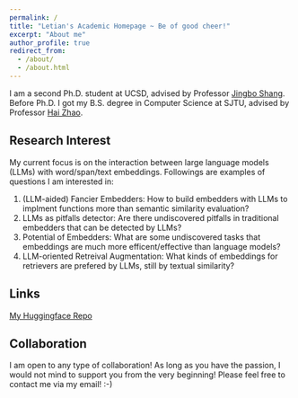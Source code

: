 ```yaml
---
permalink: /
title: "Letian's Academic Homepage ~ Be of good cheer!"
excerpt: "About me"
author_profile: true
redirect_from: 
  - /about/
  - /about.html
---
```


I am a second Ph.D. student at UCSD, advised by Professor [Jingbo Shang](https://shangjingbo1226.github.io/). Before Ph.D. I got my B.S. degree in Computer Science at SJTU, advised by Professor [Hai Zhao](https://bcmi.sjtu.edu.cn/home/zhaohai/). 

Research Interest
------
My current focus is on the interaction between large language models (LLMs) with word/span/text embeddings. Followings are examples of questions I am interested in:

1. (LLM-aided) Fancier Embedders: How to build embedders with LLMs to implment functions more than semantic similarity evaluation?
2. LLMs as pitfalls detector: Are there undiscovered pitfalls in traditional embedders that can be detected by LLMs?
3. Potential of Embedders: What are some undiscovered tasks that embeddings are much more efficent/effective than language models?
4. LLM-oriented Retreival Augmentation: What kinds of embeddings for retrievers are prefered by LLMs, still by textual similarity?

Links
------
[My Huggingface Repo](https://huggingface.co/KomeijiForce)

Collaboration
------
I am open to any type of collaboration! As long as you have the passion, I would not mind to support you from the very beginning! Please feel free to contact me via my email! :-)
